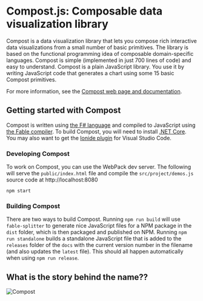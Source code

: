 # Compost.js: Composable data visualization library

Compost is a data visualization library that lets you compose rich interactive data visualizations
from a small number of basic primitives. The library is based on the functional programming idea of
composable domain-specific languages. Compost is simple (implemented in just 700 lines of code) and
easy to understand. Compost is a plain JavaScript library. You use it by writing JavaScript code
that generates a chart using some 15 basic Compost primitives.

For more information, see the [Compost web page and documentation](https://compostjs.github.io/compost).

## Getting started with Compost

Compost is written using [the F# language](https://fsharp.org) and compiled to JavaScript
using [the Fable compiler](https://fable.io). To build Compost, you will need to install
[.NET Core](https://dotnet.microsoft.com/download). You may also want to get the
[Ionide plugin](http://ionide.io/) for Visual Studio Code.

### Developing Compost
To work on Compost, you can use the WebPack dev server. The following will serve the
`public/index.html` file and compile the `src/project/demos.js` source code at
http://localhost:8080

```
npm start
```

### Building Compost
There are two ways to build Compost. Running `npm run build` will use `fable-splitter`
to generate nice JavaScript files for a NPM package in the `dist` folder, which is then
packaged and published on NPM. Running `npm run standalone` builds a standalone
JavaScript file that is added to the `releases` folder of the `docs` with the current
version number in the filename (and also updates the `latest` file).
This should all happen automatically when using `npm run release`.

## What is the story behind the name??

![Compost](https://github.com/compostjs/compost/raw/master/compost.gif)
